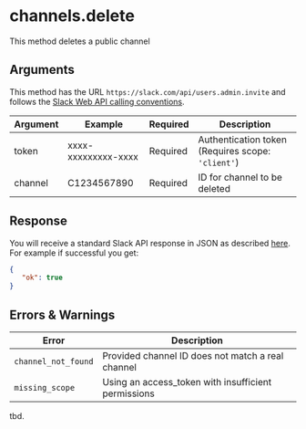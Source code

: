 # channels.delete
This method deletes a public channel

## Arguments
This method has the URL `https://slack.com/api/users.admin.invite` and follows the [Slack Web API calling conventions](https://api.slack.com/web#basics).

Argument|Example|Required|Description
--------|-------|--------|-----------
token|xxxx-xxxxxxxxx-xxxx|Required|Authentication token (Requires scope: `'client'`)
channel|C1234567890|Required|ID for channel to be deleted

## Response
You will receive a standard Slack API response in JSON as described [here](https://api.slack.com/web#basics). For example if successful you get:

```json
{
   "ok": true
}
```
## Errors & Warnings
Error|Description
--------|-------
`channel_not_found`|Provided channel ID does not match a real channel
`missing_scope`|Using an access_token with insufficient permissions
tbd.
